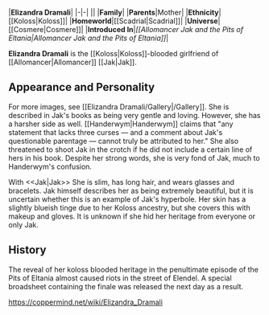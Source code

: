 |**Elizandra Dramali**|
|-|-|
||
|**Family**|
|**Parents**|Mother|
|**Ethnicity**|[[Koloss\|Koloss]]|
|**Homeworld**|[[Scadrial\|Scadrial]]|
|**Universe**|[[Cosmere\|Cosmere]]|
|**Introduced In**|*[[Allomancer Jak and the Pits of Eltania\|Allomancer Jak and the Pits of Eltania]]*|

**Elizandra Dramali** is the [[Koloss\|Koloss]]-blooded girlfriend of [[Allomancer\|Allomancer]] [[Jak\|Jak]].

## Appearance and Personality
For more images, see [[Elizandra Dramali/Gallery\|/Gallery]].
She is described in Jak's books as being very gentle and loving. However, she has a harsher side as well. [[Handerwym\|Handerwym]] claims that "any statement that lacks three curses — and a comment about Jak's questionable parentage — cannot truly be attributed to her." She also threatened to shoot Jak in the crotch if he did not include a certain line of hers in his book. Despite her strong words, she is very fond of Jak, much to Handerwym's confusion.

  With <<Jak\|Jak>>
She is slim, has long hair, and wears glasses and bracelets. Jak himself describes her as being extremely beautiful, but it is uncertain whether this is an example of Jak's hyperbole. Her skin has a slightly blueish tinge due to her Koloss ancestry, but she covers this with makeup and gloves. It is unknown if she hid her heritage from everyone or only Jak.

## History
The reveal of her koloss blooded heritage in the penultimate episode of the Pits of Eltania almost caused riots in the street of Elendel. A special broadsheet containing the finale was released the next day as a result.



https://coppermind.net/wiki/Elizandra_Dramali